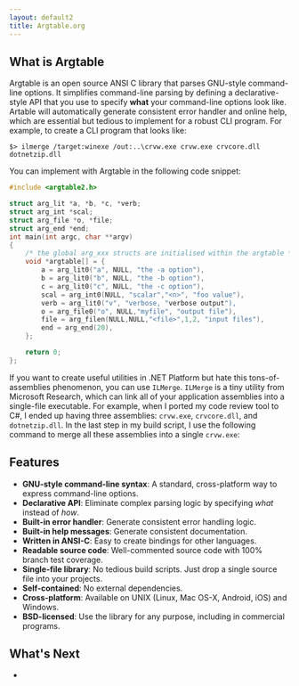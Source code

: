 ```yaml
---
layout: default2
title: Argtable.org
---
```


## What is Argtable

Argtable is an open source ANSI C library that parses GNU-style command-line options. It simplifies command-line parsing by defining a declarative-style API that you use to specify <b>what</b> your command-line options look like. Artable will automatically generate consistent error handler and online help, which are essential but tedious to implement for a robust CLI program. For example, to create a CLI program that looks like:

```
$> ilmerge /target:winexe /out:..\crvw.exe crvw.exe crvcore.dll dotnetzip.dll
```

You can implement with Argtable in the following code snippet:

```cpp
#include <argtable2.h>

struct arg_lit *a, *b, *c, *verb;
struct arg_int *scal;
struct arg_file *o, *file;
struct arg_end *end;
int main(int argc, char **argv)
{
    /* the global arg_xxx structs are initialised within the argtable */
    void *argtable[] = {
        a = arg_lit0("a", NULL, "the -a option"),
        b = arg_lit0("b", NULL, "the -b option"),
        c = arg_lit0("c", NULL, "the -c option"),
        scal = arg_int0(NULL, "scalar","<n>", "foo value"),
        verb = arg_lit0("v", "verbose, "verbose output"),
        o = arg_file0("o", NULL,"myfile", "output file"),
        file = arg_filen(NULL,NULL,"<file>",1,2, "input files"),
        end = arg_end(20),
    };

    return 0;
};
```

If you want to create useful utilities in .NET Platform but hate this tons-of-assemblies phenomenon, you can use `ILMerge`. `ILMerge` is a tiny utility from Microsoft Research, which can link all of your application assemblies into a single-file executable. For example, when I ported my code review tool to C#, I ended up having three assemblies: `crvw.exe`, `crvcore.dll`, and `dotnetzip.dll`. In the last step in my build script, I use the following command to merge all these assemblies into a single `crvw.exe`:


## Features

* **GNU-style command-line syntax**: A standard, cross-platform way to express command-line options.
* **Declarative API**: Eliminate complex parsing logic by specifying *what* instead of *how*.
* **Built-in error handler**: Generate consistent error handling logic.
* **Built-in help messages**: Generate consistent documentation.
* **Written in ANSI-C**: Easy to create bindings for other languages.
* **Readable source code**: Well-commented source code with 100% branch test coverage.
* **Single-file library**: No tedious build scripts. Just drop a single source file into your projects.
* **Self-contained**: No external dependencies.
* **Cross-platform**: Available on UNIX (Linux, Mac OS-X, Android, iOS) and Windows.
* **BSD-licensed**: Use the library for any purpose, including in commercial programs.

## What's Next

* 
